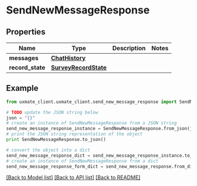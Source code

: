 # SendNewMessageResponse


## Properties
Name | Type | Description | Notes
------------ | ------------- | ------------- | -------------
**messages** | [**ChatHistory**](ChatHistory.md) |  | 
**record_state** | [**SurveyRecordState**](SurveyRecordState.md) |  | 

## Example

```python
from uxmate_client.uxmate_client.send_new_message_response import SendNewMessageResponse

# TODO update the JSON string below
json = "{}"
# create an instance of SendNewMessageResponse from a JSON string
send_new_message_response_instance = SendNewMessageResponse.from_json(json)
# print the JSON string representation of the object
print SendNewMessageResponse.to_json()

# convert the object into a dict
send_new_message_response_dict = send_new_message_response_instance.to_dict()
# create an instance of SendNewMessageResponse from a dict
send_new_message_response_form_dict = send_new_message_response.from_dict(send_new_message_response_dict)
```
[[Back to Model list]](../README.md#documentation-for-models) [[Back to API list]](../README.md#documentation-for-api-endpoints) [[Back to README]](../README.md)


